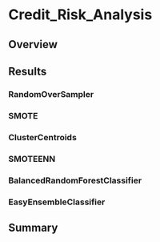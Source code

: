 # Credit_Risk_Analysis

## Overview

## Results

### RandomOverSampler

### SMOTE

### ClusterCentroids

### SMOTEENN

### BalancedRandomForestClassifier

### EasyEnsembleClassifier

## Summary